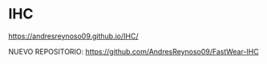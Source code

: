 # IHC

https://andresreynoso09.github.io/IHC/

NUEVO REPOSITORIO: https://github.com/AndresReynoso09/FastWear-IHC
